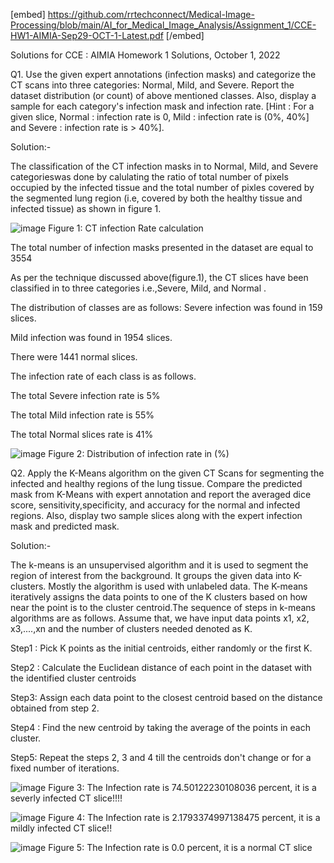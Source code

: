 [embed] https://github.com/rrtechconnect/Medical-Image-Processing/blob/main/AI_for_Medical_Image_Analysis/Assignment_1/CCE-HW1-AIMIA-Sep29-OCT-1-Latest.pdf [/embed]

Solutions for CCE : AIMIA Homework 1 Solutions, October 1, 2022

Q1. Use the given expert annotations (infection masks) and categorize the CT scans into three categories: Normal, Mild, and Severe. Report the dataset distribution (or count) of above mentioned classes. Also, display a sample for each category's infection mask and infection rate. [Hint : For a given slice, Normal : infection rate is 0, Mild : infection rate is (0%, 40%] and Severe : infection rate is > 40%].

Solution:-

The classification of the CT infection masks in to Normal, Mild, and Severe categorieswas done by calulating the ratio of total number of pixels occupied by the infected tissue and the total number of pixles covered by the segmented lung region (i.e, covered by both the healthy tissue and infected tissue) as shown in figure 1.

![image](https://user-images.githubusercontent.com/117635899/213412835-75104e70-fd76-4847-87a7-d2942fb4ce99.png)
                            Figure 1: CT infection Rate calculation

The total number of infection masks presented in the dataset are equal to 3554 

As per the technique discussed above(figure.1), the CT slices have been classified in to three categories i.e.,Severe, Mild, and Normal .

The distribution of classes are as follows:
Severe infection was found in 159 slices.

Mild infection was found in 1954 slices.

There were 1441 normal slices.

The infection rate of each class is as follows.

The total Severe infection rate is 5%

The total Mild infection rate is 55%

The total Normal slices rate is 41%

![image](https://user-images.githubusercontent.com/117635899/213414273-3cf04f7a-017a-4ab5-a95a-2dbb72d815da.png)
Figure 2: Distribution of infection rate in (%)

Q2. Apply the K-Means algorithm on the given CT Scans for segmenting the infected and healthy regions of the lung tissue. Compare the predicted mask from K-Means with expert annotation and report the averaged dice score, sensitivity,specificity, and accuracy for the normal and infected regions. Also, display two sample slices along with the expert infection mask and predicted mask.

Solution:-

The k-means is an unsupervised algorithm and it is used to segment the region of interest from the background. It groups the given data into K-clusters. Mostly the algorithm is used with unlabeled data. The K-means iteratively assigns the data points to one of the K clusters based on how near the point is to the cluster centroid.The sequence of steps in k-means algorithms are as follows. Assume that, we have input data points x1, x2, x3,....,xn
and the number of clusters needed denoted as K.

Step1 : Pick K points as the initial centroids, either randomly or the first K.

Step2 : Calculate the Euclidean distance of each point in the dataset with the identified cluster centroids

Step3: Assign each data point to the closest centroid based on the distance obtained from step 2.

Step4 : Find the new centroid by taking the average of the points in each cluster.

Step5: Repeat the steps 2, 3 and 4 till the centroids don't change or for a fixed number of iterations.

![image](https://user-images.githubusercontent.com/117635899/213414352-6c0136d5-aeca-4233-a150-f8277fecca9d.png)
Figure 3: The Infection rate is 74.50122230108036 percent, it is a severly infected CT slice!!!!

![image](https://user-images.githubusercontent.com/117635899/213414417-3dfbe7bd-8abe-487c-9522-2c464c7dabc8.png)
Figure 4: The Infection rate is 2.1793374997138475 percent, it is a mildly infected CT slice!!

![image](https://user-images.githubusercontent.com/117635899/213414466-960d958e-cf8f-4c72-8fd6-2de272ce8420.png)
Figure 5: The Infection rate is 0.0 percent, it is a normal CT slice




